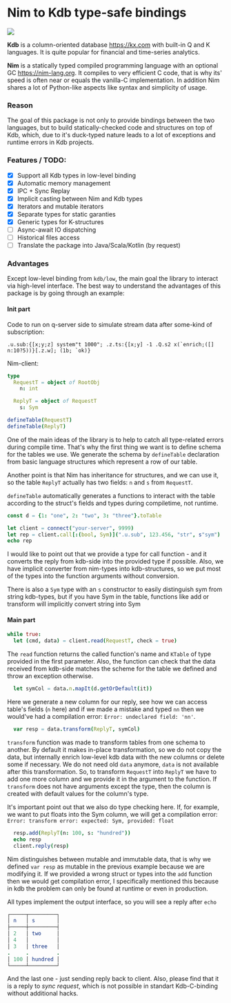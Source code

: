 # Nim to Kdb type-safe bindings
[![](https://github.com/inv2004/kdb_nim/workflows/Tests/badge.svg)](https://github.com/inv2004/kdb_nim/actions?query=workflow%3ATests)

**Kdb** is a column-oriented database https://kx.com with built-in Q and K languages. It is quite popular for financial and time-series analytics.

**Nim** is a statically typed compiled programming language with an optional GC https://nim-lang.org. It compiles to very efficient C code, that is why its' speed is often near or equals the vanilla-C implementation. In addition Nim shares a lot of Python-like aspects like syntax and simplicity of usage.

### Reason
The goal of this package is not only to provide bindings between the two languages, but to build statically-checked code and structures on top of Kdb, which, due to it's duck-typed nature leads to a lot of exceptions and runtime errors in Kdb projects.

### Features / TODO:
- [x] Support all Kdb types in low-level binding
- [x] Automatic memory management
- [x] IPC + Sync Replay
- [x] Implicit casting between Nim and Kdb types
- [x] Iterators and mutable iterators
- [x] Separate types for static garanties
- [x] Generic types for K-structures
- [ ] Async-await IO dispatching
- [ ] Historical files access
- [ ] Translate the package into Java/Scala/Kotlin (by request)

### Advantages
Except low-level binding from ``kdb/low``, the main goal the library to interact via high-level interface.
The best way to understand the advantages of this package is by going through an example:

#### Init part
Code to run on q-server side to simulate stream data after some-kind of subscription:
```kdb
.u.sub:{[x;y;z] system"t 1000"; .z.ts:{[x;y] -1 .Q.s2 x(`enrich;([] n:10?5))}[.z.w]; (1b; `ok)}
```

Nim-client:
```nim
type
  RequestT = object of RootObj
    n: int

  ReplyT = object of RequestT
    s: Sym

defineTable(RequestT)
defineTable(ReplyT)
```
One of the main ideas of the library is to help to catch all type-related errors during compile time. That's why the first thing we want is to define schema for the tables we use. We generate the schema by ``defineTable`` declaration from basic language structures which represent a row of our table.

Another point is that Nim has inheritance for structures, and we can use it, so the table ``ReplyT`` actually has two fields: ``n`` and ``s`` from ``RequestT``.

``defineTable`` automatically generates a functions to interact with the table according to the struct's fields and types during compiletime, not runtime.

```nim
const d = {1: "one", 2: "two", 3: "three"}.toTable

let client = connect("your-server", 9999)
let rep = client.call[:(bool, Sym)](".u.sub", 123.456, "str", s"sym")
echo rep
```
I would like to point out that we provide a type for call function - and it converts the reply from kdb-side into the provided type if possible. Also, we have implicit converter from nim-types into kdb-structures, so we put most of the types into the function arguments without conversion.

There is also a ``Sym`` type with an ``s`` constructor to easily distinguish sym from string kdb-types, but if you have Sym in the table, functions like add or transform will implicitly convert string into Sym

#### Main part

```nim
while true:
  let (cmd, data) = client.read(RequestT, check = true)
```
The ``read`` function returns the called function's name and ``KTable`` of type provided in the first parameter. Also, the function can check that the data received from kdb-side matches the scheme for the table we defined and throw an exception otherwise.

```nim
  let symCol = data.n.mapIt(d.getOrDefault(it))
```
Here we generate a new column for our reply, see how we can access table's fields (``n`` here) and if we made a mistake and typed ``nn`` then we would've had a compilation error: ``Error: undeclared field: 'nn'``.

```nim
  var resp = data.transform(ReplyT, symCol)
```
``transform`` function was made to transform tables from one schema to another. By default it makes in-place transformation, so we do not copy the data, but internally enrich low-level kdb data with the new columns or delete some if necessary. We do not need old ``data`` anymore, ``data`` is not available after this transformation. So, to transform ``RequestT`` into ``ReplyT`` we have to add one more column and we provide it in the argument to the function. If ``transform`` does not have arguments except the type, then the column is created with default values for the column's type.

It's important point out that we also do type checking here. If, for example, we want to put floats into the Sym column, we will get a compilation error: ``Error: transform error: expected: Sym, provided: float``

```nim
  resp.add(ReplyT(n: 100, s: "hundred"))
  echo resp
  client.reply(resp)
```
Nim distinguishes between mutable and immutable data, that is why we defined ``var resp`` as mutable in the previous example because we are modifying it. If we provided a wrong struct or types into the ``add`` function then we would get compilation error, I specifically mentioned this because in kdb the problem can only be found at runtime or even in production.

All types implement the output interface, so you will see a reply after ``echo``
```nim
┌─────┬─────────┐
│ n   │ s       │
├─────┼─────────┤
│ 2   │ two     │
│ 4   │         │
│ 3   │ three   │
.     .         .
│ 100 │ hundred │
└─────┴─────────┘
````
And the last one - just sending reply back to client. Also, please find that it is a reply to *sync request*, which is not possible in standart Kdb-C-binding without additional hacks.

